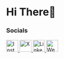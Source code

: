 Hi There👋
============================================================================================================================


### Socials

<p align="left">
    <a href="http://www.instagram.com/mertbek.21" target="_blank" rel="noreferrer">
        <img src="https://raw.githubusercontent.com/danielcranney/readme-generator/main/public/icons/socials/instagram.svg" width="32" height="32" alt="Instagram" />
    </a>
    <a href="https://www.x.com/mmertbek" target="_blank" rel="noreferrer">
        <img src="https://raw.githubusercontent.com/danielcranney/readme-generator/main/public/icons/socials/twitter.svg" width="32" height="32" alt="X" />
    </a>
    <a href="https://www.linkedin.com/in/muhammed-mert-bek-6613b8249" target="_blank" rel="noreferrer">
        <img src="https://raw.githubusercontent.com/danielcranney/readme-generator/main/public/icons/socials/linkedin.svg" width="32" height="32" alt="LinkedIn" />
    </a>
    <a href="https://mertbek10.itch.io/whisper-horror-game" target="_blank" rel="noreferrer">
        <img src="https://raw.githubusercontent.com/danielcranney/readme-generator/main/public/icons/socials/rss.svg" width="32" height="32" alt="Website" />
    </a>
</p>

